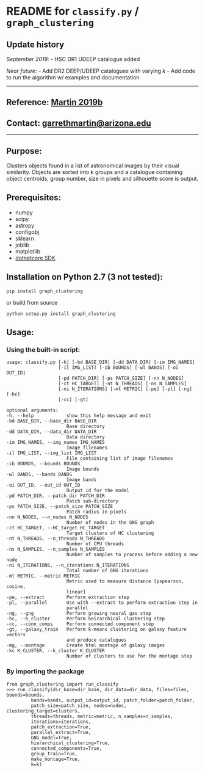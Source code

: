 # **README** for `classify.py` / `graph_clustering`

## Update history

*September 2019*: - HSC DR1 UDEEP catalogue added

*Near future*: - Add DR2 DEEP/UDEEP catalogues with varying *k* - Add
code to run the algorithm w/ examples and documentation

-----

## Reference: [Martin 2019b]()

## Contact: <garrethmartin@arizona.edu>

-----

## Purpose:

Clusters objects found in a list of astronomical images by their visual
similarity. Objects are sorted into *k* groups and a catalogue
containing object centroids, group number, size in pixels and silhouette
score is output.

## Prerequisites:

  - numpy
  - scipy
  - astropy
  - configobj
  - sklearn
  - joblib
  - matplotlib
  - [dotnetcore SDK]()

## Installation on Python 2.7 (3 not tested):

`pip install graph_clustering`

or build from source

`python setup.py install graph_clustering`

## Usage:

### Using the built-in script:

    usage: classify.py [-h] [-bd BASE_DIR] [-dd DATA_DIR] [-im IMG_NAMES]
                       [-il IMG_LIST] [-ib BOUNDS] [-wl BANDS] [-oi OUT_ID]
                       [-pd PATCH_DIR] [-ps PATCH_SIZE] [-nn N_NODES]
                       [-ct HC_TARGET] [-nt N_THREADS] [-ns N_SAMPLES]
                       [-ni N_ITERATIONS] [-mt METRIC] [-pe] [-pl] [-ng] [-hc]
                       [-cc] [-gt]
    
    optional arguments:
    -h, --help            show this help message and exit
    -bd BASE_DIR, --base_dir BASE_DIR
                          Base directory
    -dd DATA_DIR, --data_dir DATA_DIR
                          Data directory
    -im IMG_NAMES, --img_names IMG_NAMES
                          Image filenames
    -il IMG_LIST, --img_list IMG_LIST
                          File containing list of image filenames
    -ib BOUNDS, --bounds BOUNDS
                          Image bounds
    -wl BANDS, --bands BANDS
                          Image bands
    -oi OUT_ID, --out_id OUT_ID
                          Output id for the model
    -pd PATCH_DIR, --patch_dir PATCH_DIR
                          Patch sub-directory
    -ps PATCH_SIZE, --patch_size PATCH_SIZE
                          Patch radius in pixels
    -nn N_NODES, --n_nodes N_NODES
                          Number of nodes in the GNG graph
    -ct HC_TARGET, --HC_target HC_TARGET
                          Target clusters of HC clustering
    -nt N_THREADS, --n_threads N_THREADS
                          Number of CPU threads
    -ns N_SAMPLES, --n_samples N_SAMPLES
                          Number of samples to process before adding a new node
    -ni N_ITERATIONS, --n_iterations N_ITERATIONS
                          Total number of GNG iterations
    -mt METRIC, --metric METRIC
                          Metric used to measure distance [pspearson, cosine,
                          linear]
    -pe, --extract        Perform extraction step
    -pl, --parallel       Use with --extract to perform extraction step in
                          parallel
    -ng, --gng            Perform growing neural gas step
    -hc, --h_cluster      Perform heirarchical clustering step
    -cc, --conn_comps     Perform connected component step
    -gt, --galaxy_train   Perform k-means clustering on galaxy feature vectors
                          and produce catalogues
    -mg, --montage        Create html montage of galaxy images
    -kc K_CLUSTER, --k_cluster K_CLUSTER
                          Number of clusters to use for the montage step

### By importing the package

    from graph_clustering import run_classify
    >>> run_classify(dir_base=dir_base, dir_data=dir_data, files=files, bounds=bounds,
             bands=bands, output_id=output_id, patch_folder=patch_folder,
             patch_size=patch_size, nodes=nodes, clustering_target=clusters,
             threads=threads, metric=metric, n_samples=n_samples,
             iterations=iterations,
             patch_extraction=True,
             parallel_extract=True,
             GNG_model=True,
             hierarchical_clustering=True,
             connected_components=True,
             group_train=True,
             make_montage=True,
             k=k)
